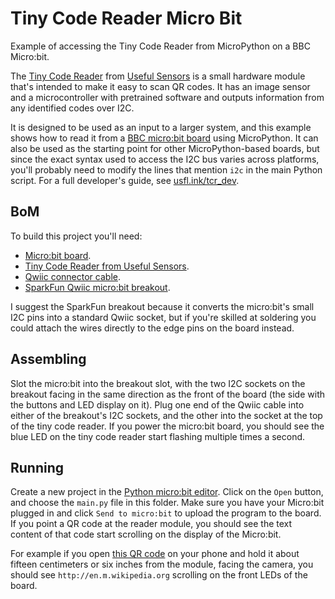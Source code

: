 # Tiny Code Reader Micro Bit
Example of accessing the Tiny Code Reader from MicroPython on a BBC Micro:bit.

The [Tiny Code Reader](https://usfl.ink/tcr) from [Useful Sensors](https://usefulsensors.com)
is a small hardware module that's intended to make it easy
to scan QR codes. It has an image sensor and a microcontroller with pretrained
software and outputs information from any identified codes over I2C.

It is designed to be used as an input to a larger system, and this example
shows how to read it from a [BBC micro:bit board](https://microbit.org/)
using MicroPython. It can also be used as the starting point for other
MicroPython-based boards, but since the exact syntax used to access the I2C bus
varies across platforms, you'll probably need to modify the lines that mention
`i2c` in the main Python script. For a full developer's guide, see [usfl.ink/tcr_dev](https://usfl.ink/tcr_dev).

## BoM

To build this project you'll need:

 - [Micro:bit board](https://microbit.org/buy/).
 - [Tiny Code Reader from Useful Sensors](https://usfl.ink/tcr).
 - [Qwiic connector cable](https://www.sparkfun.com/products/14427).
 - [SparkFun Qwiic micro:bit breakout](https://www.sparkfun.com/products/16445).

 I suggest the SparkFun breakout because it converts the micro:bit's small I2C
 pins into a standard Qwiic socket, but if you're skilled at soldering you could
 attach the wires directly to the edge pins on the board instead.

## Assembling

Slot the micro:bit into the breakout slot, with the two I2C sockets on the
breakout facing in the same direction as the front of the board (the side with
the buttons and LED display on it). Plug one end of the Qwiic cable into either
of the breakout's I2C sockets, and the other into the socket at the top of the
tiny code reader. If you power the micro:bit board, you should see the blue LED
on the tiny code reader start flashing multiple times a second.

## Running

Create a new project in the [Python micro:bit editor](https://python.microbit.org/v/3).
Click on the `Open` button, and choose the `main.py` file in this folder. Make
sure you have your Micro:bit plugged in and click `Send to micro:bit` to upload
the program to the board. If you point a QR code at the reader module, you
should see the text content of that code start scrolling on the display of the
Micro:bit.

For example if you open [this QR code](https://en.wikipedia.org/wiki/QR_code#/media/File:QR_code_for_mobile_English_Wikipedia.svg)
on your phone and hold it about fifteen centimeters or six inches from the 
module, facing the camera, you should see `http://en.m.wikipedia.org` scrolling
on the front LEDs of the board.